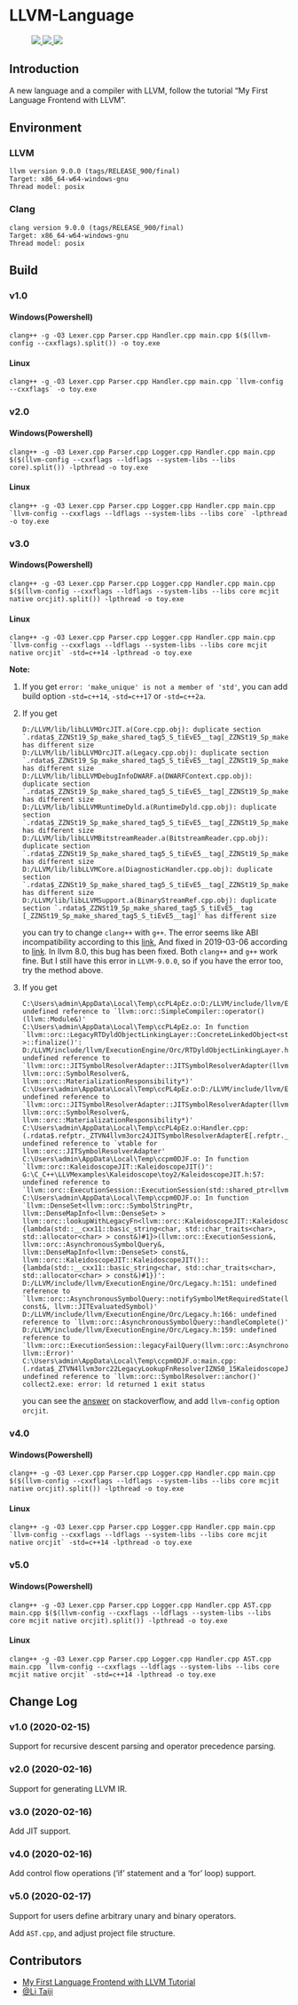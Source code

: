 # LLVM-Language

<figure class="third">

<a href="https://github.com/TaichiLi/LLVM-Language">
    <img src="https://img.shields.io/badge/Build-Passed-success.svg"/>
</a>

<a href="https://github.com/TaichiLi/LLVM-Language">
    <img src="https://img.shields.io/badge/LLVM-9.0.0-important.svg"/>
</a>

<a href="https://github.com/TaichiLi/LLVM-Language">
    <img src="https://img.shields.io/badge/Clang-9.0.0-critical.svg"/>
</a>

</figure>

## Introduction

A new language and a compiler with LLVM, follow the tutorial “My First Language Frontend with LLVM”.

## Environment

### LLVM

```
llvm version 9.0.0 (tags/RELEASE_900/final)
Target: x86_64-w64-windows-gnu
Thread model: posix
```

### Clang

```
clang version 9.0.0 (tags/RELEASE_900/final)
Target: x86_64-w64-windows-gnu
Thread model: posix
```

## Build

### v1.0

#### Windows(Powershell)

```
clang++ -g -O3 Lexer.cpp Parser.cpp Handler.cpp main.cpp $($(llvm-config --cxxflags).split()) -o toy.exe
```
#### Linux

```
clang++ -g -O3 Lexer.cpp Parser.cpp Handler.cpp main.cpp `llvm-config --cxxflags` -o toy.exe
```

### v2.0

#### Windows(Powershell)

```
clang++ -g -O3 Lexer.cpp Parser.cpp Logger.cpp Handler.cpp main.cpp $($(llvm-config --cxxflags --ldflags --system-libs --libs core).split()) -lpthread -o toy.exe
```
#### Linux

```
clang++ -g -O3 Lexer.cpp Parser.cpp Logger.cpp Handler.cpp main.cpp `llvm-config --cxxflags --ldflags --system-libs --libs core` -lpthread -o toy.exe
```

### v3.0

#### Windows(Powershell)

```
clang++ -g -O3 Lexer.cpp Parser.cpp Logger.cpp Handler.cpp main.cpp $($(llvm-config --cxxflags --ldflags --system-libs --libs core mcjit native orcjit).split()) -lpthread -o toy.exe
```
#### Linux

```
clang++ -g -O3 Lexer.cpp Parser.cpp Logger.cpp Handler.cpp main.cpp `llvm-config --cxxflags --ldflags --system-libs --libs core mcjit native orcjit` -std=c++14 -lpthread -o toy.exe
```

__Note:__ 

1.  If you get `error: 'make_unique' is not a member of 'std'`, you can add build option `-std=c++14`,  `-std=c++17` or `-std=c++2a`.
   
2.  If you get 
    ```
    D:/LLVM/lib/libLLVMOrcJIT.a(Core.cpp.obj): duplicate section `.rdata$_ZZNSt19_Sp_make_shared_tag5_S_tiEvE5__tag[_ZZNSt19_Sp_make_shared_tag5_S_tiEvE5__tag]' has different size
    D:/LLVM/lib/libLLVMOrcJIT.a(Legacy.cpp.obj): duplicate section `.rdata$_ZZNSt19_Sp_make_shared_tag5_S_tiEvE5__tag[_ZZNSt19_Sp_make_shared_tag5_S_tiEvE5__tag]' has different size
    D:/LLVM/lib/libLLVMDebugInfoDWARF.a(DWARFContext.cpp.obj): duplicate section `.rdata$_ZZNSt19_Sp_make_shared_tag5_S_tiEvE5__tag[_ZZNSt19_Sp_make_shared_tag5_S_tiEvE5__tag]' has different size
    D:/LLVM/lib/libLLVMRuntimeDyld.a(RuntimeDyld.cpp.obj): duplicate section `.rdata$_ZZNSt19_Sp_make_shared_tag5_S_tiEvE5__tag[_ZZNSt19_Sp_make_shared_tag5_S_tiEvE5__tag]' has different size
    D:/LLVM/lib/libLLVMBitstreamReader.a(BitstreamReader.cpp.obj): duplicate section `.rdata$_ZZNSt19_Sp_make_shared_tag5_S_tiEvE5__tag[_ZZNSt19_Sp_make_shared_tag5_S_tiEvE5__tag]' has different size
    D:/LLVM/lib/libLLVMCore.a(DiagnosticHandler.cpp.obj): duplicate section `.rdata$_ZZNSt19_Sp_make_shared_tag5_S_tiEvE5__tag[_ZZNSt19_Sp_make_shared_tag5_S_tiEvE5__tag]' has different size
    D:/LLVM/lib/libLLVMSupport.a(BinaryStreamRef.cpp.obj): duplicate section `.rdata$_ZZNSt19_Sp_make_shared_tag5_S_tiEvE5__tag [_ZZNSt19_Sp_make_shared_tag5_S_tiEvE5__tag]' has different size
    ```
    you can try to change `clang++` with `g++`. The error seems like ABI incompatibility according to this [link](https://groups.google.com/forum/#!topic/llvm-dev/8Tcz49kTNCw), And fixed in 2019-03-06 according to [link](https://bugs.llvm.org/show_bug.cgi?id=35978). In llvm 8.0, this bug has been fixed. Both `clang++` and `g++` work fine. But I still have this error in `LLVM-9.0.0`, so if you have the error too, try the method above.

3.  If you get
    ```
    C:\Users\admin\AppData\Local\Temp\ccPL4pEz.o:D:/LLVM/include/llvm/ExecutionEngine/Orc/IRCompileLayer.h:93: undefined reference to `llvm::orc::SimpleCompiler::operator()(llvm::Module&)'
    C:\Users\admin\AppData\Local\Temp\ccPL4pEz.o: In function `llvm::orc::LegacyRTDyldObjectLinkingLayer::ConcreteLinkedObject<std::shared_ptr<llvm::RuntimeDyld::MemoryManager> >::finalize()':
    D:/LLVM/include/llvm/ExecutionEngine/Orc/RTDyldObjectLinkingLayer.h:235: undefined reference to `llvm::orc::JITSymbolResolverAdapter::JITSymbolResolverAdapter(llvm::orc::ExecutionSession&, llvm::orc::SymbolResolver&, llvm::orc::MaterializationResponsibility*)'
    C:\Users\admin\AppData\Local\Temp\ccPL4pEz.o:D:/LLVM/include/llvm/ExecutionEngine/Orc/RTDyldObjectLinkingLayer.h:235: undefined reference to `llvm::orc::JITSymbolResolverAdapter::JITSymbolResolverAdapter(llvm::orc::ExecutionSession&, llvm::orc::SymbolResolver&, llvm::orc::MaterializationResponsibility*)'
    C:\Users\admin\AppData\Local\Temp\ccPL4pEz.o:Handler.cpp:(.rdata$.refptr._ZTVN4llvm3orc24JITSymbolResolverAdapterE[.refptr._ZTVN4llvm3orc24JITSymbolResolverAdapterE]+0x0): undefined reference to `vtable for llvm::orc::JITSymbolResolverAdapter'
    C:\Users\admin\AppData\Local\Temp\ccpm0DJF.o: In function `llvm::orc::KaleidoscopeJIT::KaleidoscopeJIT()':
    G:\C_C++\LLVMexamples\Kaleidoscope\toy2/KaleidoscopeJIT.h:57: undefined reference to `llvm::orc::ExecutionSession::ExecutionSession(std::shared_ptr<llvm::orc::SymbolStringPool>)'
    C:\Users\admin\AppData\Local\Temp\ccpm0DJF.o: In function `llvm::DenseSet<llvm::orc::SymbolStringPtr, llvm::DenseMapInfo<llvm::DenseSet> > llvm::orc::lookupWithLegacyFn<llvm::orc::KaleidoscopeJIT::KaleidoscopeJIT()::{lambda(std::__cxx11::basic_string<char, std::char_traits<char>, std::allocator<char> > const&)#1}>(llvm::orc::ExecutionSession&, llvm::orc::AsynchronousSymbolQuery&, llvm::DenseMapInfo<llvm::DenseSet> const&, llvm::orc::KaleidoscopeJIT::KaleidoscopeJIT()::{lambda(std::__cxx11::basic_string<char, std::char_traits<char>, std::allocator<char> > const&)#1})':
    D:/LLVM/include/llvm/ExecutionEngine/Orc/Legacy.h:151: undefined reference to `llvm::orc::AsynchronousSymbolQuery::notifySymbolMetRequiredState(llvm::orc::SymbolStringPtr const&, llvm::JITEvaluatedSymbol)'
    D:/LLVM/include/llvm/ExecutionEngine/Orc/Legacy.h:166: undefined reference to `llvm::orc::AsynchronousSymbolQuery::handleComplete()'
    D:/LLVM/include/llvm/ExecutionEngine/Orc/Legacy.h:159: undefined reference to `llvm::orc::ExecutionSession::legacyFailQuery(llvm::orc::AsynchronousSymbolQuery&, llvm::Error)'
    C:\Users\admin\AppData\Local\Temp\ccpm0DJF.o:main.cpp:(.rdata$_ZTVN4llvm3orc22LegacyLookupFnResolverIZNS0_15KaleidoscopeJITC4EvEUlRKNSt7__cxx1112basic_stringIcSt11char_traitsIcESaIcEEEE_EE[_ZTVN4llvm3orc22LegacyLookupFnResolverIZNS0_15KaleidoscopeJITC4EvEUlRKNSt7__cxx1112basic_stringIcSt11char_traitsIcESaIcEEEE_EE]+0x30): undefined reference to `llvm::orc::SymbolResolver::anchor()'
    collect2.exe: error: ld returned 1 exit status
    ```
    you can see the [answer](https://stackoverflow.com/questions/59561710/llvm-kaleidoscope-tutorial-jit-compilation-problem) on stackoverflow, and add `llvm-config` option `orcjit`.

### v4.0

#### Windows(Powershell)

```
clang++ -g -O3 Lexer.cpp Parser.cpp Logger.cpp Handler.cpp main.cpp $($(llvm-config --cxxflags --ldflags --system-libs --libs core mcjit native orcjit).split()) -lpthread -o toy.exe
```
#### Linux

```
clang++ -g -O3 Lexer.cpp Parser.cpp Logger.cpp Handler.cpp main.cpp `llvm-config --cxxflags --ldflags --system-libs --libs core mcjit native orcjit` -std=c++14 -lpthread -o toy.exe
```

### v5.0

#### Windows(Powershell)

```
clang++ -g -O3 Lexer.cpp Parser.cpp Logger.cpp Handler.cpp AST.cpp main.cpp $($(llvm-config --cxxflags --ldflags --system-libs --libs core mcjit native orcjit).split()) -lpthread -o toy.exe
```
#### Linux

```
clang++ -g -O3 Lexer.cpp Parser.cpp Logger.cpp Handler.cpp AST.cpp main.cpp `llvm-config --cxxflags --ldflags --system-libs --libs core mcjit native orcjit` -std=c++14 -lpthread -o toy.exe
```

## Change Log

### v1.0 (2020-02-15)

Support for recursive descent parsing and operator precedence parsing.

### v2.0 (2020-02-16)

Support for generating LLVM IR.

### v3.0 (2020-02-16)

Add JIT support.

### v4.0 (2020-02-16)

Add control flow operations (‘if’ statement and a ‘for’ loop) support.

### v5.0 (2020-02-17)

Support for users define arbitrary unary and binary operators.

Add `AST.cpp`, and adjust project file structure.

## Contributors

- [My First Language Frontend with LLVM Tutorial](http://llvm.org/docs/tutorial/MyFirstLanguageFrontend/index.html)
- [@Li Taiji](https://github.com/TaichiLi)